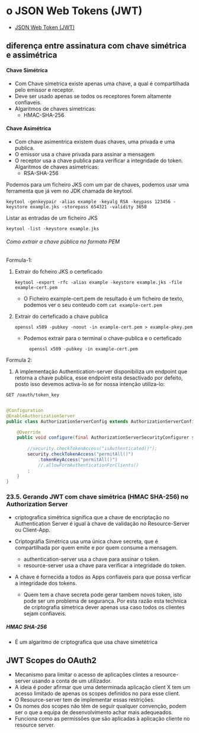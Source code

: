 # o JSON Web Tokens (JWT)

- [JSON Web Token (JWT)](https://tools.ietf.org/html/rfc7519)

## diferença entre assinatura com chave simétrica e assimétrica

#### Chave Simétrica
- Com Chave simetrica existe apenas uma chave, a qual é compartilhada pelo emissor e receptor.
- Deve ser usado apenas se todos os receptores forem altamente confiaveis.
- Algaritmos de chaves simetricas:
    - HMAC-SHA-256


#### Chave Asimétrica
- Com chave asimentrica existem duas chaves, uma privada e uma publica.
- O emissor usa a chave privada para assinar a mensagem
- O receptor usa a chave publica para verificar a integridade do token.
Algaritmos de chaves asimetricas:
    - RSA-SHA-256
    
Podemos para um ficheiro JKS com um par de chaves, podemos usar uma ferramenta que já vem no JDK chamada de keytool.
```shell script
keytool -genkeypair -alias example -keyalg RSA -keypass 123456 -keystore example.jks -storepass 654321 -validity 3650
```

Listar as entradas de um ficheiro JKS
```shell script
keytool -list -keystore example.jks
```

###### Como extrair a chave pública no formato PEM

Formula-1:
1. Extrair do fcheiro JKS o certeficado
    ```shell script
    keytool -export -rfc -alias example -keystore example.jks -file example-cert.pem
    ```
   - O Ficheiro example-cert.pem de resultado é um ficheiro de texto, podemos ver o seu conteudo com `cat example-cert.pem` 


2. Extrair do certeficado a chave publica
    ```shell script
    openssl x509 -pubkey -noout -in example-cert.pem > example-pkey.pem
    ```
   
   - Podemos extrair para o terminal o chave-publica e o certeficado
       ```shell script
         openssl x509 -pubkey -in example-cert.pem
       ```
     
Formula 2:
1. A implementação Authentication-server disponibiliza um endpoint que retorna a chave publica, esse endpoint esta desactivado por defeito, posto isso devemos activa-lo se for nossa intenção utiliza-lo:

```http request
GET /oauth/token_key
```

```java

@Configuration
@EnableAuthorizationServer
public class AuthorizationServerConfig extends AuthorizationServerConfigurerAdapter {

    @Override
    public void configure(final AuthorizationServerSecurityConfigurer security) {
    
        //security.checkTokenAccess("isAuthenticated()");
        security.checkTokenAccess("permitAll()")
            .tokenKeyAccess("permitAll()")
            //.allowFormAuthenticationForClients()
        ;
    }
}
``` 



### 23.5. Gerando JWT com chave simétrica (HMAC SHA-256) no Authorization Server

- criptografica simétrica significa que a chave de encriptação no Authentication Server é igual à chave de validação no Resource-Server ou Client-App.

- Criptográfia Simétrica usa uma única chave secreta, que é compartilhada por quem emite e por quem consume a mensagem.
    - authentication-server usa a chave para assinar o token.
    - resource-server usa a chave para verificar a integridade do token.
    
- A chave é fornecida a todos as Apps confiaveis para que possa verficar a integridade dos tokens.
    - Quem tem a chave secreta pode gerar tambem novos token, isto pode ser um problema de segurança. Por esta razão esta technica de criptografia simetrica dever apenas usa caso todos os clientes sejam confiaveis.


##### HMAC SHA-256
 -  É um algaritmo de criptografica que usa chave simetétrica


## JWT Scopes do OAuth2

- Mecanismo para limitar o acesso de aplicações clintes a resource-server usando a conta de um utilizador.
- A ideia é poder afirmar que uma determinada aplicação client X tem um acesso limitado de apenas os scopes definidos no para esse client.
- O Resource-server tem de implementar essas restrições.
- Os nomes dos scopes não têm de seguir qualquer convenção, podem ser o que a equipa de desenvolvimento achar mais adequeados.
- Funciona como as permissões que são aplicadas à aplicação cliente no resource server.